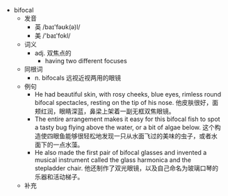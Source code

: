 - bifocal
  - 发音
    - 英 /baɪ'fəʊk(ə)l/
    - 美 /'baɪ'fokl/
  - 词义
    - adj. 双焦点的
      - having two different focuses 
  - 同根词
    - n. bifocals 远视近视两用的眼镜
  - 例句
    - He had beautiful skin, with rosy cheeks, blue eyes, rimless round bifocal spectacles, resting on the tip of his nose. 他皮肤很好，面颊红润，眼睛深蓝，鼻梁上架着一副无框双焦眼镜。
    - The entire arrangement makes it easy for this bifocal fish to spot a tasty bug flying above the water, or a bit of algae below. 这个构造使四眼鱼能够很轻松地发现一只从水面飞过的美味的虫子，或者水面下的一点水藻。
    - He also made the first pair of bifocal glasses and invented a musical instrument called the glass harmonica and the stepladder chair. 他还制作了双光眼镜，以及自己命名为玻璃口琴的乐器和活动梯子。
  - 补充